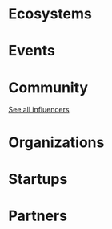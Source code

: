 <!-- TITLE: AI WIKI -->




<div class=status>

</div>

# Ecosystems



# Events
<div class=events>

</div>

# Community
<div class=influencers>

</div>

[See all influencers](/main/communities)

<!-- WHEN ADDING NEW ORGANIZATIONS PLEASE FOLLOW THIS SCHEMA
#### Organization_Name
Organization_Category
**Organizer:** Name_Of_Organization_Leader
Link_To_Organization's_Website_or_Page
**Description:** Organization's_Description
NOT FOLLOWING THIS SCHEMA WILL RESULT IN INACCURACY IN DATABASE SO BE CAREFUL!
EVERY CHARACTER LIKE # AND * ARE VITAL, SO WE ADVISE YOU TO COPY THE SCHEMA AND JUST FILL IN THE DATA IN POSITION
BETWEEN EVERY ORGANIZATION SCHEMA SHOULD BE BLANK LINE -->

# Organizations
<div class=organizations>

</div>

# Startups
<div class=startups>

</div>

# Partners


